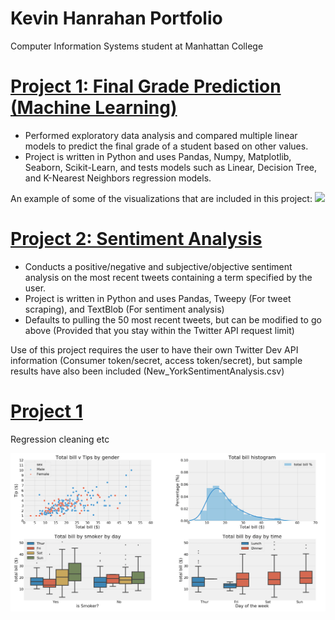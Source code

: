 # Kevin Hanrahan Portfolio
Computer Information Systems student at Manhattan College

# [Project 1: Final Grade Prediction (Machine Learning)](https://github.com/k-x-h/FinalGradePrediction)
+ Performed exploratory data analysis and compared multiple linear models to predict the final grade of a student based on other values.
+ Project is written in Python and uses Pandas, Numpy, Matplotlib, Seaborn, Scikit-Learn, and tests models such as Linear, Decision Tree, and K-Nearest Neighbors regression models.

An example of some of the visualizations that are included in this project:
![](https://im2.ezgif.com/tmp/ezgif-2-acd45f73a0c9.gif)



# [Project 2: Sentiment Analysis](https://github.com/k-x-h/Sentiment-Analysis)
+ Conducts a positive/negative and subjective/objective sentiment analysis on the most recent tweets containing a term specified by the user.
+ Project is written in Python and uses Pandas, Tweepy (For tweet scraping), and TextBlob (For sentiment analysis)
+ Defaults to pulling the 50 most recent tweets, but can be modified to go above (Provided that you stay within the Twitter API request limit)

Use of this project requires the user to have their own Twitter Dev API information (Consumer token/secret, access token/secret), but sample results have also been included (New_YorkSentimentAnalysis.csv)



# [Project 1](https://github.com/k-x-h/Sentiment-Analysis)
Regression cleaning etc

![](images/graph.png)
